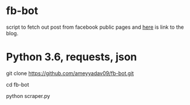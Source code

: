 # fb-bot
script to fetch out post from facebook public pages and <a href="https://medium.com/@ameyyadav/scraping-posts-from-fb-public-pages-1d612fe288f1">here</a> is link to the blog.

# Python 3.6, requests, json

git clone https://github.com/ameyyadav09/fb-bot.git

cd fb-bot

python scraper.py


